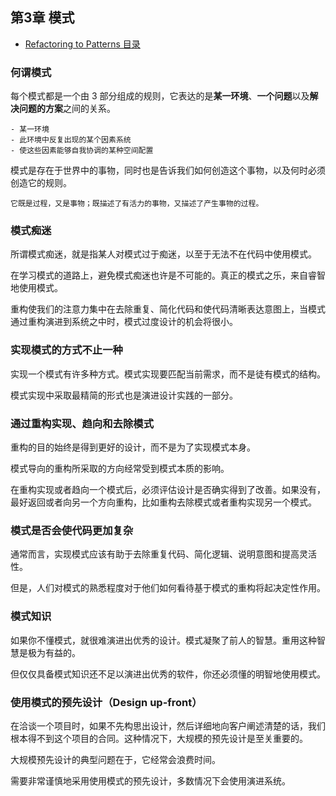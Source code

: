 ## 第3章 模式

- [Refactoring to Patterns 目录](./index.md)

### 何谓模式

每个模式都是一个由 3 部分组成的规则，它表达的是**某一环境**、**一个问题**以及**解决问题的方案**之间的关系。

    - 某一环境
    - 此环境中反复出现的某个因素系统
    - 使这些因素能够自我协调的某种空间配置

模式是存在于世界中的事物，同时也是告诉我们如何创造这个事物，以及何时必须创造它的规则。

    它既是过程，又是事物；既描述了有活力的事物，又描述了产生事物的过程。

### 模式痴迷

所谓模式痴迷，就是指某人对模式过于痴迷，以至于无法不在代码中使用模式。

在学习模式的道路上，避免模式痴迷也许是不可能的。真正的模式之乐，来自睿智地使用模式。

重构使我们的注意力集中在去除重复、简化代码和使代码清晰表达意图上，当模式通过重构演进到系统之中时，模式过度设计的机会将很小。

### 实现模式的方式不止一种

实现一个模式有许多种方式。模式实现要匹配当前需求，而不是徒有模式的结构。

模式实现中采取最精简的形式也是演进设计实践的一部分。

### 通过重构实现、趋向和去除模式

重构的目的始终是得到更好的设计，而不是为了实现模式本身。

模式导向的重构所采取的方向经常受到模式本质的影响。

在重构实现或者趋向一个模式后，必须评估设计是否确实得到了改善。如果没有，最好返回或者向另一个方向重构，比如重构去除模式或者重构实现另一个模式。

### 模式是否会使代码更加复杂

通常而言，实现模式应该有助于去除重复代码、简化逻辑、说明意图和提高灵活性。

但是，人们对模式的熟悉程度对于他们如何看待基于模式的重构将起决定性作用。

### 模式知识

如果你不懂模式，就很难演进出优秀的设计。模式凝聚了前人的智慧。重用这种智慧是极为有益的。

但仅仅具备模式知识还不足以演进出优秀的软件，你还必须懂的明智地使用模式。

### 使用模式的预先设计（Design up-front）

在洽谈一个项目时，如果不先构思出设计，然后详细地向客户阐述清楚的话，我们根本得不到这个项目的合同。这种情况下，大规模的预先设计是至关重要的。

大规模预先设计的典型问题在于，它经常会浪费时间。

需要非常谨慎地采用使用模式的预先设计，多数情况下会使用演进系统。
